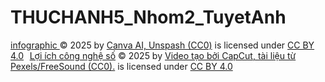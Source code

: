 # THUCHANH5_Nhom2_TuyetAnh

<a href="https://www.canva.com/design/DAG11ipAvFY/R4bLLqfwZyf0b5bk3igHMQ/view?utm_content=DAG11ipAvFY&utm_campaign=designshare&utm_medium=link2&utm_source=uniquelinks&utlId=h6d0b0d97ee">infographic </a> © 2025 by <a href="https://github.com/anhb2505821-web/Thuchanh05_TuyetAnh.git">Canva AI, Unspash (CC0)</a> is licensed under <a href="https://creativecommons.org/licenses/by/4.0/">CC BY 4.0</a><img src="https://mirrors.creativecommons.org/presskit/icons/cc.svg" alt="" style="max-width: 1em;max-height:1em;margin-left: .2em;"><img src="https://mirrors.creativecommons.org/presskit/icons/by.svg" alt="" style="max-width: 1em;max-height:1em;margin-left: .2em;">
<a href="https://www.capcut.com/editor/DEDEEE5C-7C07-41B8-8FF7-208FC88163C9?workspaceId=7561352399000961085&spaceId=7561351633356637200&utm_medium=Product&utm_source=draftshare&utm_campaign=link">Lợi ích công nghệ số</a> © 2025 by <a href="https://github.com/anhb2505821-web/THUCHANH5_Nh-m2_TuyetAnh.git">Video tạo bởi CapCut, tài liệu từ Pexels/FreeSound (CC0).</a> is licensed under <a href="https://creativecommons.org/licenses/by/4.0/">CC BY 4.0</a><img src="https://mirrors.creativecommons.org/presskit/icons/cc.svg" alt="" style="max-width: 1em;max-height:1em;margin-left: .2em;"><img src="https://mirrors.creativecommons.org/presskit/icons/by.svg" alt="" style="max-width: 1em;max-height:1em;margin-left: .2em;">
